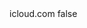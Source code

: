 <?xml version="1.0" encoding="UTF-8"?>
<CustomMetadata xmlns="http://soap.sforce.com/2006/04/metadata">
    <label>icloud.com</label>
    <protected>false</protected>
</CustomMetadata>
